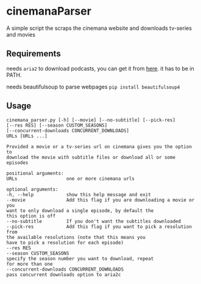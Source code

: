 # cinemanaParser

A simple script the scraps the cinemana website and downloads tv-series and movies

## Requirements

needs `aria2` to download podcasts, you can get it from [here](https://aria2.github.io/). it has to be in PATH.

needs beautifulsoup to parse webpages `pip install beautifulsoup4`

## Usage

```
cinemana_parser.py [-h] [--movie] [--no-subtitle] [--pick-res]
[--res RES] [--season CUSTOM_SEASONS]
[--concurrent-downloads CONCURRENT_DOWNLOADS]
URLs [URLs ...]

Provided a movie or a tv-series url on cinemana gives you the option to
download the movie with subtitle files or download all or some episodes

positional arguments:
URLs                  one or more cinemana urls

optional arguments:
-h, --help            show this help message and exit
--movie               Add this flag if you are downloading a movie or you
want to only download a single episode, by default the
this option is off
--no-subtitle         If you don't want the subtitles downloaded
--pick-res            Add this flag if you want to pick a resolution from
the available resolutions (note that this means you
have to pick a resolution for each episode)
--res RES
--season CUSTOM_SEASONS
specify the season number you want to download, repeat
for more than one
--concurrent-downloads CONCURRENT_DOWNLOADS
pass concurrent downloads option to aria2c
```
